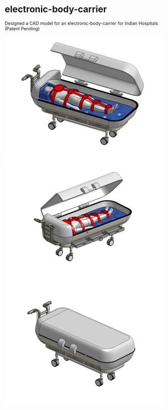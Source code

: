 # electronic-body-carrier
Designed a CAD model for an electronic-body-carrier for Indian Hospitals (Patent Pending)


![Image Description](main.png)
![Image Description](openedback.png)
![Image Description](closed.png)
